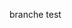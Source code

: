 branche test
<a href="https://zupimages.net/viewer.php?id=22/16/0j5g.png"><img src="https://zupimages.net/up/22/16/0j5g.png" alt="" /></a>
